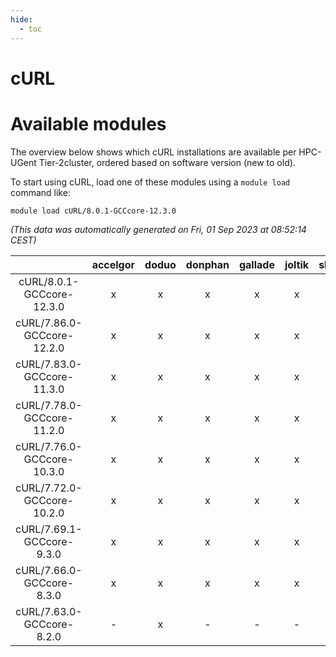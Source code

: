 ```yaml
---
hide:
  - toc
---
```


cURL
====

# Available modules


The overview below shows which cURL installations are available per HPC-UGent Tier-2cluster, ordered based on software version (new to old).

To start using cURL, load one of these modules using a `module load` command like:

```shell
module load cURL/8.0.1-GCCcore-12.3.0
```

*(This data was automatically generated on Fri, 01 Sep 2023 at 08:52:14 CEST)*  

| |accelgor|doduo|donphan|gallade|joltik|skitty|swalot|victini|
| :---: | :---: | :---: | :---: | :---: | :---: | :---: | :---: | :---: |
|cURL/8.0.1-GCCcore-12.3.0|x|x|x|x|x|x|x|x|
|cURL/7.86.0-GCCcore-12.2.0|x|x|x|x|x|x|x|x|
|cURL/7.83.0-GCCcore-11.3.0|x|x|x|x|x|x|x|x|
|cURL/7.78.0-GCCcore-11.2.0|x|x|x|x|x|x|x|x|
|cURL/7.76.0-GCCcore-10.3.0|x|x|x|x|x|x|x|x|
|cURL/7.72.0-GCCcore-10.2.0|x|x|x|x|x|x|x|x|
|cURL/7.69.1-GCCcore-9.3.0|x|x|x|x|x|x|x|x|
|cURL/7.66.0-GCCcore-8.3.0|x|x|x|x|x|x|x|x|
|cURL/7.63.0-GCCcore-8.2.0|-|x|-|-|-|-|x|-|
